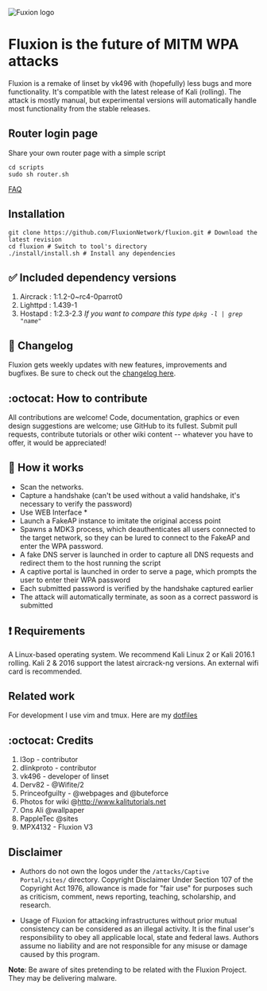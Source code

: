 ![Fuxion logo](https://github.com/FluxionNetwork/fluxion/blob/master/logos/logo1.jpg?raw=true)

# Fluxion is the future of MITM WPA attacks
Fluxion is a remake of linset by vk496 with (hopefully) less bugs and more functionality. It's compatible with the latest release of Kali (rolling). The attack is mostly manual, but experimental versions will automatically handle most functionality from the stable releases.

## Router login page
Share your own router page with a simple script
```
cd scripts
sudo sh router.sh
```

[FAQ](https://github.com/FluxionNetwork/fluxion/wiki/FAQ)

## Installation
```
git clone https://github.com/FluxionNetwork/fluxion.git # Download the latest revision
cd fluxion # Switch to tool's directory
./install/install.sh # Install any dependencies
```

## :white_check_mark: Included dependency versions
1. Aircrack : 1:1.2-0~rc4-0parrot0
2. Lighttpd : 1.439-1
3. Hostapd  : 1:2.3-2.3 _If you want to compare this type `dpkg -l | grep "name"`_

## :scroll: Changelog
Fluxion gets weekly updates with new features, improvements and bugfixes.
Be sure to check out the [changelog here](https://github.com/FluxionNetwork/fluxion/commits/master).

## :octocat: How to contribute
All contributions are welcome! Code, documentation, graphics or even design suggestions are welcome; use GitHub to its fullest. Submit pull requests, contribute tutorials or other wiki content -- whatever you have to offer, it would be appreciated!

## :book: How it works
* Scan the networks.
* Capture a handshake (can't be used without a valid handshake, it's necessary to verify the password)
* Use WEB Interface *
* Launch a FakeAP instance to imitate the original access point
* Spawns a MDK3 process, which deauthenticates all users connected to the target network, so they can be lured to connect to the FakeAP and enter the WPA password.
* A fake DNS server is launched in order to capture all DNS requests and redirect them to the host running the script
* A captive portal is launched in order to serve a page, which prompts the user to enter their WPA password
* Each submitted password is verified by the handshake captured earlier
* The attack will automatically terminate, as soon as a correct password is submitted

## :heavy_exclamation_mark: Requirements

A Linux-based operating system. We recommend Kali Linux 2 or Kali 2016.1 rolling. Kali 2 & 2016 support the latest aircrack-ng versions. An external wifi card is recommended.

## Related work

For development I use vim and tmux. Here are my [dotfiles](https://github.com/deltaxflux/takumi/)
## :octocat: Credits
1. l3op - contributor
2. dlinkproto - contributor
3. vk496 - developer of linset
4. Derv82 - @Wifite/2
5. Princeofguilty - @webpages and @buteforce
6. Photos for wiki @http://www.kalitutorials.net
7. Ons Ali @wallpaper
8. PappleTec @sites
9. MPX4132 - Fluxion V3

## Disclaimer
* Authors do not own the logos under the `/attacks/Captive Portal/sites/` directory. Copyright Disclaimer Under Section 107 of the Copyright Act 1976, allowance is made for "fair use" for purposes such as criticism, comment, news reporting, teaching, scholarship, and research.

* Usage of Fluxion for attacking infrastructures without prior mutual consistency can be considered as an illegal activity. It is the final user's responsibility to obey all applicable local, state and federal laws. Authors assume no liability and are not responsible for any misuse or damage caused by this program.

**Note**: Be aware of sites pretending to be related with the Fluxion Project. They may be delivering malware.
